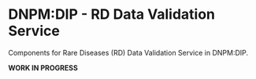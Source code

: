 # DNPM:DIP - RD Data Validation Service

Components for Rare Diseases (RD) Data Validation Service in DNPM:DIP.


**WORK IN PROGRESS**
